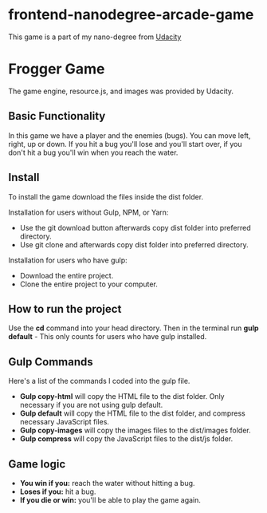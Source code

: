 frontend-nanodegree-arcade-game
===============================
This game is a part of my nano-degree from [Udacity](https://udacity.com/)
# Frogger Game
The game engine, resource.js, and images was provided by Udacity.

## Basic Functionality 
In this game we have a player and the enemies (bugs). You can move left, right, up or down. If you hit a bug you'll lose and you'll start over, if you don't hit a bug you'll win when you reach the water.

## Install 
To install the game download the files inside the dist folder.

Installation for users without Gulp, NPM, or Yarn:
* Use the git download button afterwards copy dist folder into preferred directory.
* Use git clone and afterwards copy dist folder into preferred directory.

Installation for users who have gulp:
* Download the entire project.
* Clone the entire project to your computer.

## How to run the project
Use the **cd** command into your head directory. Then in the terminal run **gulp default** - This only counts for users who have gulp installed.

## Gulp Commands
Here's a list of the commands I coded into the gulp file.
* **Gulp copy-html** will copy the HTML file to the dist folder. Only necessary if you are not using gulp default.
* **Gulp default** will copy the HTML file to the dist folder, and compress necessary JavaScript files.
* **Gulp copy-images** will copy the images files to the dist/images folder.
* **Gulp compress** will copy the JavaScript files to the dist/js folder.
 

## Game logic

* **You win if you:** reach the water without hitting a bug.
* **Loses if you:** hit a bug.
* **If you die or win:** you'll be able to play the game again.

